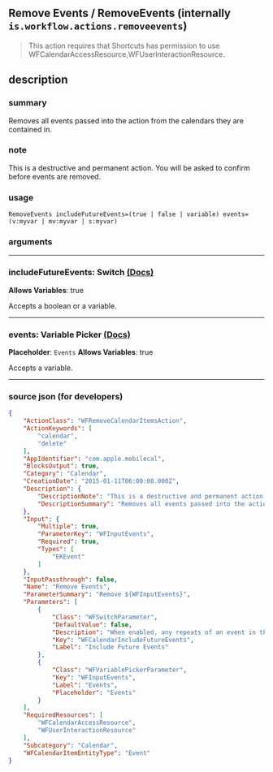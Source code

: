 
## Remove Events / RemoveEvents (internally `is.workflow.actions.removeevents`)

> This action requires that Shortcuts has permission to use WFCalendarAccessResource,WFUserInteractionResource.


## description

### summary

Removes all events passed into the action from the calendars they are contained in.


### note

This is a destructive and permanent action. You will be asked to confirm before events are removed.


### usage
```
RemoveEvents includeFutureEvents=(true | false | variable) events=(v:myvar | mv:myvar | s:myvar)
```

### arguments

---

### includeFutureEvents: Switch [(Docs)](https://pfgithub.github.io/shortcutslang/gettingstarted#switch-or-expanding-or-boolean-fields)
**Allows Variables**: true



Accepts a boolean
or a variable.

---

### events: Variable Picker [(Docs)](https://pfgithub.github.io/shortcutslang/gettingstarted#variable-picker-fields)
**Placeholder**: ```
		Events
		```
**Allows Variables**: true



Accepts a variable.

---

### source json (for developers)

```json
{
	"ActionClass": "WFRemoveCalendarItemsAction",
	"ActionKeywords": [
		"calendar",
		"delete"
	],
	"AppIdentifier": "com.apple.mobilecal",
	"BlocksOutput": true,
	"Category": "Calendar",
	"CreationDate": "2015-01-11T06:00:00.000Z",
	"Description": {
		"DescriptionNote": "This is a destructive and permanent action. You will be asked to confirm before events are removed.",
		"DescriptionSummary": "Removes all events passed into the action from the calendars they are contained in."
	},
	"Input": {
		"Multiple": true,
		"ParameterKey": "WFInputEvents",
		"Required": true,
		"Types": [
			"EKEvent"
		]
	},
	"InputPassthrough": false,
	"Name": "Remove Events",
	"ParameterSummary": "Remove ${WFInputEvents}",
	"Parameters": [
		{
			"Class": "WFSwitchParameter",
			"DefaultValue": false,
			"Description": "When enabled, any repeats of an event in the future are also removed.",
			"Key": "WFCalendarIncludeFutureEvents",
			"Label": "Include Future Events"
		},
		{
			"Class": "WFVariablePickerParameter",
			"Key": "WFInputEvents",
			"Label": "Events",
			"Placeholder": "Events"
		}
	],
	"RequiredResources": [
		"WFCalendarAccessResource",
		"WFUserInteractionResource"
	],
	"Subcategory": "Calendar",
	"WFCalendarItemEntityType": "Event"
}
```
